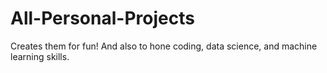 # All-Personal-Projects
Creates them for fun! And also to hone coding, data science, and machine learning skills.
